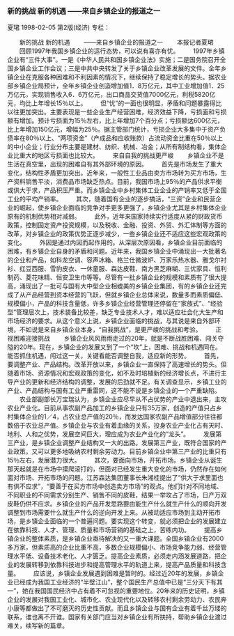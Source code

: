 ### 新的挑战  新的机遇  ——来自乡镇企业的报道之一
夏珺
1998-02-05
第2版(经济)
专栏：

　　新的挑战  新的机遇
　　——来自乡镇企业的报道之一
　　本报记者夏珺
　　回顾1997年我国乡镇企业的运行态势，可以说有喜亦有忧。
　　1997年乡镇企业有“三件大事”。一是《中华人民共和国乡镇企业法》实施；二是国务院召开全国乡镇企业工作会议；三是中共中央转发了关于乡镇企业改革发展的文件。全年乡镇企业在克服各种困难和不利因素的情况下，继续保持了稳定增长的势头。据农业部乡镇企业局预计，全年乡镇企业创造增加值1．8万亿元，其中工业增加值1．25万亿元，实现销售收入6．6万亿元，出口商品交货值7000亿元，利税5820亿元，均比上年增长15％以上。
　　但“忧”的一面也很明显，矛盾和问题暴露得比以往更加突出。主要表现是一些企业生产经营困难，经济效益下降，亏损面和亏损额有增加。预计亏损面为15％左右，比上年增加7个百分点；亏损额达600亿元，比上年增加150亿元，增幅为25％。据主管部门统计，亏损企业大多集中于资产负债率在80％以上、“两项资金”（产成品和应收账款）占流动资金比重在50％以上的中小企业；行业分布主要是建材、纺织、机械、冶金；从所有制结构看，集体企业比重大的地区亏损面也比较大。
　　来自自我的挑战更严峻
　　乡镇企业不是生活在真空里，出现的困难自有其外部环境的原因。
　　首先是市场发生了重大变化，结构性矛盾更加突出。近年来，一般性工业品由卖方市场转为买方市场，生产资料销售平淡，消费品市场缺乏热点。目前，我国市场上95％的产品供求平衡或供大于求，产品积压严重。而乡镇企业中乡村集体工业企业的产销率又低于全国工业的平均产销率。
　　其次，随着国有企业的逐步搞活，“三资”企业和民营企业的崛起，使乡镇企业面临的竞争对手更多更强了，乡镇企业尤其是乡村集体企业原有的机制优势相对减弱。
　　此外，近年来国家持续实行适度从紧的财政货币政策，控制固定资产投资规模，以及税收、金融、投资、外贸、外汇体制等方面的改革，对乡镇企业的政策优势正逐步减少，一些乡镇企业还不适应这些宏观政策的变化。
　　外因是通过内因而起作用的。从深层次原因看，乡镇企业目前面临的困难，有乡镇企业自身的矛盾和问题。近年来，我国乡镇企业中涌现出一大批著名的企业和产品，如科龙空调、容声冰箱、格兰仕微波炉、万家乐热水器、雅戈尔衬衫、红豆西服、雪豹皮衣、一休童服、森达皮鞋、南方黑芝麻糊、三优家具、恒利制药、菱花味精、恒安卫生巾等等。尽管有一批乡镇企业的规模和素质有了很大提高，涌现出了一批可与国有大中型企业相媲美的乡镇企业集团，有的乡镇企业还完成了从产品经营到资本经营的飞跃，但就乡镇企业总体来说，数量多而素质偏低、规模偏小，产品的科技含量低，许多乡镇企业经营管理还停留在“家族式”、“经验型”管理层次上，技术装备比较差，缺乏专业技术人才，难以适应社会化大生产和市场经济的要求。从这个意义上说，乡镇企业面临的挑战，与其说是来自外部环境，不如说是来自乡镇企业本身，“自我挑战”，是更严峻的挑战和考验。
　　正视困难迎接挑战
　　乡镇企业风风雨雨走过的20年，就是不断战胜困难、闯关夺隘的20年。现在，乡镇企业的发展又到了一个“坎”上，困难、挑战和机遇同在。能否抓住机遇，闯过这一关，关键看能否调整自我，适应新的形势。
　　首先，要调整产业、产品结构。改革开放以来，乡镇企业一直保持了高速增长的势头。但随着市场、资源情况和宏观政策的变化，如不及时培植新的经济增长点，不进行主导产业的更新和经济结构的调整，发展的后劲就不足。有关调查显示，乡镇工业的产业、产品结构与国有工业严重雷同，这不能不说是乡镇企业的一个严重缺陷。
　　农业部副部长万宝瑞认为，乡镇企业应尽早从不占优势的产业中退出来，主攻农业产业化。目前从事农副产品加工的乡镇企业只有35万家，创造的产值只占乡村集体企业的1／4，占农业总产值的20％，而发达国家农副产品增值部分往往都数倍于农业总产值。乡镇企业与农业有着血缘的关系，投身农业产业化占有天时、地利、人和之优势，发展空间巨大，理应成为农业产业化的“龙头”。
　　发展第三产业，是乡镇企业调整产业结构又一大的出路。发展第三产业，既符合国家的产业政策，又可以更多地吸纳农村剩余劳动力。目前乡镇企业中第三产业的比重只有15％左右，发展潜力很大。
　　其次，要面向市场，开拓市场。乡镇企业从诞生那天起就是在市场中摸爬滚打的，但面对已经发生重大变化的市场，仍然存在如何面对市场、开拓市场的问题。江苏森达集团董事长朱湘桂提出了“供大于求里面也有供不应求”，“要善于在买方市场中创造卖方市场”的观点。他们针对不同地域、不同职业的不同需求分别生产、销售不同的皮鞋，结果一举攻占了市场，日产万双皮鞋仍供不应求。乡镇企业的产品开发思路要由能生产什么就生产什么的顺向开发调整到市场需要什么就生产什么的逆向开发上来。从被动适应市场到主动开拓市场，是乡镇企业面临的一个普遍问题。要实现这个转变，就必须把企业的发展建立在依靠科技、人才、管理、质量和市场营销的基础之上，苦练内功。
　　提高乡镇企业的整体素质，是乡镇企业亟待解决的又一重大课题。全国乡镇企业有2000多万家，但素质高的企业比重不高，多数企业规模偏小、市场竞争能力弱、经营管理水平低、设备技术老化、人才匮乏。提高企业素质，必须走内涵发展道路，把企业的发展转移到依靠科技进步和提高管理水平的轨道上来，提高产品质量和科技含量。
　　应该说，乡镇企业发展遇到困难是暂时的。经过近20年的发展，乡镇企业已经成为我国工业经济的“半壁江山”，整个国民生产总值中已是“三分天下有其一”，她在我国国民经济中占有着不可忽视的重要地位。20年来的历史证明，乡镇企业的发展对我国工业化、城市化、农业现代化以及转移农村剩余劳动力、农民奔小康等都做出了不可磨灭的历史性贡献。而且乡镇企业与国有企业有着千丝万缕的联系，谁也离不开谁。国家有关部门应当对乡镇企业有所扶持，帮助乡镇企业渡过难关，续写新的篇章。
